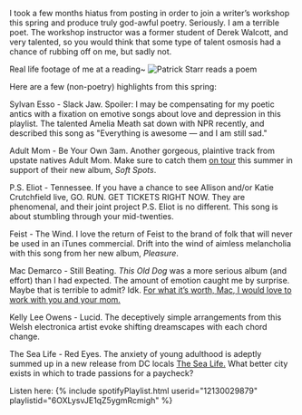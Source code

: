 I took a few months hiatus from posting in order to join a writer’s workshop this spring and produce truly god-awful poetry. Seriously. I am a terrible poet. The workshop instructor was a former student of Derek Walcott, and very talented, so you would think that some type of talent osmosis had a chance of rubbing off on me, but sadly not. 
 
Real life footage of me at a reading~
![Patrick Starr reads a poem](https://s-media-cache-ak0.pinimg.com/236x/32/74/f0/3274f0eb4c7eb1b8ab7116978e807e48.jpg) 
 
Here are a few (non-poetry) highlights from this spring: 
 
Sylvan Esso - Slack Jaw. Spoiler: I may be compensating for my poetic antics with a fixation on emotive songs about love and depression in this playlist. The talented Amelia Meath sat down with NPR recently, and described this song as "Everything is awesome — and I am still sad." 
 
Adult Mom - Be Your Own 3am. Another gorgeous, plaintive track from upstate natives Adult Mom. Make sure to catch them [on tour](https://www.facebook.com/adultmomband/) this summer in support of their new album, *Soft Spots*. 
 
P.S. Eliot - Tennessee. If you have a chance to see Allison and/or Katie Crutchfield live, GO. RUN. GET TICKETS RIGHT NOW. They are phenomenal, and their joint project P.S. Eliot is no different. This song is about stumbling through your mid-twenties. 
 
Feist - The Wind. I love the return of Feist to the brand of folk that will never be used in an iTunes commercial. Drift into the wind of aimless melancholia with this song from her new album, *Pleasure*. 
 
Mac Demarco - Still Beating. *This Old Dog* was a more serious album (and effort) than I had expected. The amount of emotion caught me by surprise. Maybe that is terrible to admit? Idk. [For what it’s worth, Mac, I would love to work with you and your mom.](https://www.mac-demarco.com/2017/04/24/1161/) 
 
Kelly Lee Owens - Lucid. The deceptively simple arrangements from this Welsh electronica artist evoke shifting dreamscapes with each chord change. 
 
The Sea Life - Red Eyes. The anxiety of young adulthood is adeptly summed up in a new release from DC locals [The Sea Life.](https://thesealife.bandcamp.com/album/the-sea-life) What better city exists in which to trade passions for a paycheck? 
 
Listen here: 
{% include spotifyPlaylist.html userid="12130029879" playlistid="6OXLysvJE1qZ5ygmRcmigh" %}
